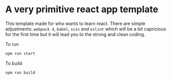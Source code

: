 # A very primitive react app template

This template made for who wants to learn react. There are simple adjustments: `webpack 4`, `babel`, `scss` and `eslint` which will be a bit capricious for the first time but it will lead you to the strong and clean coding.

To run

```bash
npm run start
```

To build

```bash
npm run build
```
